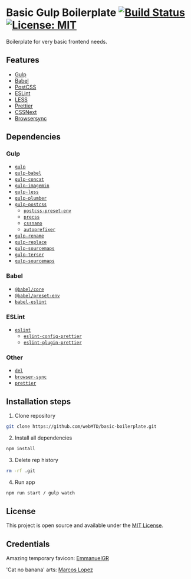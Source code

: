 # Basic Gulp Boilerplate [![Build Status](https://travis-ci.org/webMTD/basic-boilerplate.svg?branch=master)](https://travis-ci.org/webMTD/basic-boilerplate) [![License: MIT](https://img.shields.io/badge/License-MIT-blue.svg)](https://opensource.org/licenses/MIT)

Boilerplate for very basic frontend needs. 

## Features

- [Gulp](https://gulpjs.com/)
- [Babel](https://babeljs.io/)
- [PostCSS](https://postcss.org/)
- [ESLint](https://eslint.org/)
- [LESS](http://lesscss.org/)
- [Prettier](https://prettier.io/)
- [CSSNext](https://cssnext.github.io/)
- [Browsersync](https://www.browsersync.io/)

## Dependencies

### Gulp

- [`gulp`](https://www.npmjs.com/package/gulp)
- [`gulp-babel`](https://www.npmjs.com/package/gulp-babel)
- [`gulp-concat`](https://www.npmjs.com/package/gulp-concat)
- [`gulp-imagemin`](https://www.npmjs.com/search?q=gulp-imagemin)
- [`gulp-less`](https://www.npmjs.com/package/gulp-less)
- [`gulp-plumber`](https://www.npmjs.com/package/gulp-plumber)
- [`gulp-postcss`](https://www.npmjs.com/package/gulp-postcss)
  - [`postcss-preset-env`](https://www.npmjs.com/package/postcss-preset-env)
  - [`precss`](https://www.npmjs.com/package/precss) 
  - [`cssnano`](https://www.npmjs.com/package/cssnano)
  - [`autoprefixer`](https://www.npmjs.com/package/autoprefixer)
- [`gulp-rename`](https://www.npmjs.com/package/gulp-rename)
- [`gulp-replace`](https://www.npmjs.com/package/gulp-replace)
- [`gulp-sourcemaps`](https://www.npmjs.com/package/gulp-sourcemaps)
- [`gulp-terser`](https://www.npmjs.com/package/gulp-terser)
- [`gulp-sourcemaps`](https://www.npmjs.com/package/gulp-sourcemaps)

### Babel

- [`@babel/core`](https://www.npmjs.com/package/@babel/core)
- [`@babel/preset-env`](https://babeljs.io/docs/en/babel-preset-env)
- [`babel-eslint`](https://github.com/babel/babel-eslint)

### ESLint

- [`eslint`](https://github.com/eslint/eslint)
  - [`eslint-config-prettier`](https://www.npmjs.com/package/eslint-config-prettier)
  - [`eslint-plugin-prettier`](https://www.npmjs.com/package/eslint-plugin-prettier)

### Other
- [`del`](https://www.npmjs.com/package/del)
- [`browser-sync`](https://www.npmjs.com/package/browser-sync)
- [`prettier`](https://www.npmjs.com/package/prettier)

## Installation steps
1. Clone repository
```bash
git clone https://github.com/webMTD/basic-boilerplate.git
```
2. Install all dependencies
```bash
npm install
```
3. Delete rep history
```bash
rm -rf .git
```
4. Run app
```bash
npm run start / gulp watch
```

## License

This project is open source and available under the [MIT License](LICENSE).

## Credentials

Amazing temporary favicon: [EmmanuelGR](https://www.newgrounds.com/art/view/emmanuelgr/idk-why-i-draw-this)

'Cat no banana' arts: [Marcos Lopez](https://marcosclopezblog.tumblr.com/)
